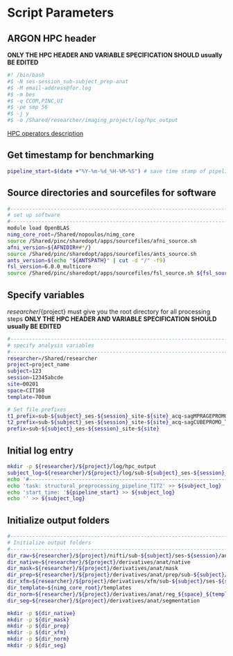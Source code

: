# Script Parameters
## ARGON HPC header
__ONLY THE HPC HEADER AND VARIABLE SPECIFICATION SHOULD usually BE EDITED__
```bash
#! /bin/bash
#$ -N ses-session_sub-subject_prep-anat
#$ -M email-address@for.log
#$ -m bes
#$ -q CCOM,PINC,UI
#$ -pe smp 56
#$ -j y
#$ -o /Shared/researcher/imaging_project/log/hpc_output
```
[HPC operators description](https://github.com/TKoscik/nimg_core/blob/master/pipelines/structural_preprocessing/HPC_operators.md)

## Get timestamp for benchmarking
```bash
pipeline_start=$(date +"%Y-%m-%d_%H-%M-%S") # save time stamp of pipeline start
```

## Source directories and sourcefiles for software
```bash
#------------------------------------------------------------------------------
# set up software
#------------------------------------------------------------------------------
module load OpenBLAS
nimg_core_root=/Shared/nopoulos/nimg_core
source /Shared/pinc/sharedopt/apps/sourcefiles/afni_source.sh
afni_version=${AFNIDIR##*/}
source /Shared/pinc/sharedopt/apps/sourcefiles/ants_source.sh
ants_version=$(echo "${ANTSPATH}" | cut -d "/" -f9)
fsl_version=6.0.0_multicore
source /Shared/pinc/sharedopt/apps/sourcefiles/fsl_source.sh ${fsl_source}
```

## Specify variables
${researcher}/${project} must give you the root directory for all processing steps
__ONLY THE HPC HEADER AND VARIABLE SPECIFICATION SHOULD usually BE EDITED__
```bash
#------------------------------------------------------------------------------
# specify analysis variables
#------------------------------------------------------------------------------
researcher=/Shared/researcher
project=project_name
subject=123
session=12345abcde
site=00201
space=CIT168
template=700um

# Set file prefixes
t1_prefix=sub-${subject}_ses-${session}_site-${site}_acq-sagMPRAGEPROMO_T1w
t2_prefix=sub-${subject}_ses-${session}_site-${site}_acq-sagCUBEPROMO_T2w
prefix=sub-${subject}_ses-${session}_site-${site}
```

## Initial log entry
```bash
mkdir -p ${researcher}/${project}/log/hpc_output
subject_log=${researcher}/${project}/log/sub-${subject}_ses-${session}_site-${site}.log
echo '#--------------------------------------------------------------------------------' >> ${subject_log}
echo 'task: structural_preprocessing_pipeline_T1T2' >> ${subject_log}
echo 'start_time: '${pipeline_start} >> ${subject_log}
echo '' >> ${subject_log}
```

## Initialize output folders
```bash
#------------------------------------------------------------------------------
# Initialize output folders
#------------------------------------------------------------------------------
dir_raw=${researcher}/${project}/nifti/sub-${subject}/ses-${session}/anat
dir_native=${researcher}/${project}/derivatives/anat/native
dir_mask=${researcher}/${project}/derivatives/anat/mask
dir_prep=${researcher}/${project}/derivatives/anat/prep/sub-${subject}/ses-${session} 
dir_xfm=${researcher}/${project}/derivatives/xfm/sub-${subject}/ses-${session} 
dir_template=${nimg_core_root}/templates
dir_norm=${researcher}/${project}/derivatives/anat/reg_${space}_${template}
dir_seg=${researcher}/${project}/derivatives/anat/segmentation 

mkdir -p ${dir_native}
mkdir -p ${dir_mask}
mkdir -p ${dir_prep}
mkdir -p ${dir_xfm}
mkdir -p ${dir_norm}
mkdir -p ${dir_seg}
```
